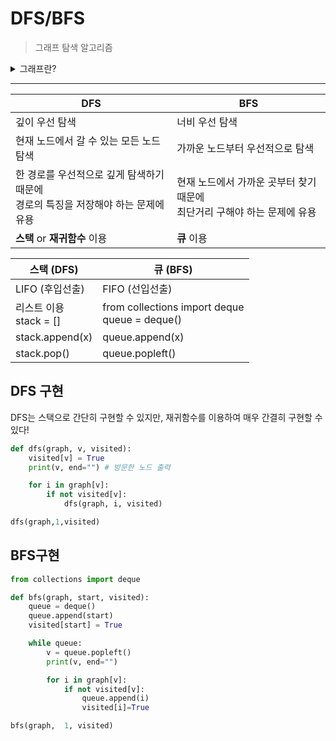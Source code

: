 # DFS/BFS
> 그래프 탐색 알고리즘

<details>
<summary>그래프란?</summary>
<div markdown="1">       
- node와 그 node를 연결하는 edge로 이루어진 자료구조  

-__트리__ 도 방향성이 있는 비순환 그래프이며, 부모-자식 관계가 있는 계층 모델

</div>
</details>

* * *
|DFS|BFS|
|---|---|
|깊이 우선 탐색|너비 우선 탐색|
|현재 노드에서 갈 수 있는 모든 노드 탐색|가까운 노드부터 우선적으로 탐색|
|한 경로를 우선적으로 깊게 탐색하기 때문에 <br> 경로의 특징을 저장해야 하는 문제에 유용|현재 노드에서 가까운 곳부터 찾기 때문에 <br> 최단거리 구해야 하는 문제에 유용|
|__스택__ or __재귀함수__ 이용|__큐__ 이용|

|스택 (DFS)|큐 (BFS)|
|---|---|
|LIFO (후입선출)|FIFO (선입선출)|
|리스트 이용 <br> stack = []|from collections import deque <br> queue = deque()|
|stack.append(x)|queue.append(x)|
|stack.pop()|queue.popleft()|



## DFS 구현

DFS는 스택으로 간단히 구현할 수 있지만, 재귀함수를 이용하여 매우 간결히 구현할 수 있다!

```python
def dfs(graph, v, visited):
    visited[v] = True
    print(v, end="") # 방문한 노드 출력

    for i in graph[v]:
        if not visited[v]:
            dfs(graph, i, visited)

dfs(graph,1,visited)
```   

## BFS구현

```python
from collections import deque

def bfs(graph, start, visited):
    queue = deque()
    queue.append(start)
    visited[start] = True

    while queue:
        v = queue.popleft()
        print(v, end="")

        for i in graph[v]:
            if not visited[v]:
                queue.append(i)
                visited[i]=True

bfs(graph,  1, visited)
```   